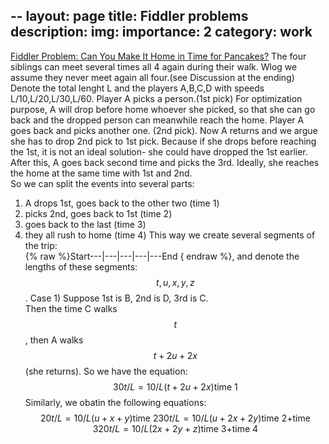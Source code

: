 --
layout: page
title: Fiddler problems
description:
img: 
importance: 2
category: work
---
[Fiddler Problem: Can You Make It Home in Time for Pancakes?](https://thefiddler.substack.com/p/can-you-make-it-home-in-time-for) 
The four siblings can meet several times all 4 again during their walk. Wlog we assume they never meet again all four.(see Discussion at the ending)
Denote the total lenght L and the players A,B,C,D with speeds L/10,L/20,L/30,L/60. Player A picks a person.(1st pick) For optimization purpose, 
A will drop before home whoever she picked, so that she can go back and the dropped person can meanwhile reach the home. Player A goes back and picks another one.
(2nd pick). Now A returns and we argue she has to drop 2nd pick to 1st pick. Because if she drops before reaching the 1st, it is not an ideal solution-
she could have dropped the 1st earlier. After this, A goes back second time and picks the 3rd. Ideally, she reaches the home at the same time with 1st and 2nd.  
So we can split the events into several parts: 
1) A drops 1st, goes back to the other two  (time 1)  
2) picks 2nd, goes back to 1st (time 2)  
3) goes back to the last  (time 3)  
4) they all rush to home (time 4)
This way we create several segments of the trip:  
{% raw %}Start---|---|---|---|---End { endraw %}, and denote the lengths of these segments: $$t,u,x,y,z$$.
Case 1) Suppose 1st is B, 2nd is D, 3rd is C.  
Then the time C walks $$t$$, then A walks $$t+2u+2x$$ (she returns). So we have the equation:
$$
\begin{equation}
30t/L=10/L(t+2u+2x) \mbox{time 1}
\end{equation}
$$
Similarly, we obatin the following equations:
$$
\begin{equation}
20t/L=10/L(u+x+y) \mbox{time 2}  
30t/L=10/L(u+2x+2y) \mbox{time 2+time 3}  
20t/L=10/L(2x+2y+z) \mbox{time 3+time 4}  
\end{equation}
$$


